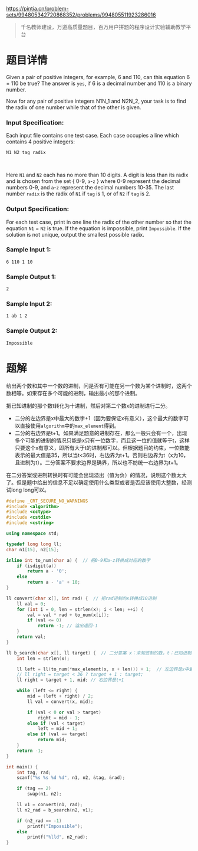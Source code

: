 https://pintia.cn/problem-sets/994805342720868352/problems/994805511923286016

> 千名教师建设，万道高质量题目，百万用户拼题的程序设计实验辅助教学平台

# 题目详情
Given a pair of positive integers, for example, 6 and 110, can this equation 6 = 110 be true? The answer is `yes`, if 6 is a decimal number and 110 is a binary number.

Now for any pair of positive integers N1N\_1 and N2N\_2, your task is to find the radix of one number while that of the other is given.

### Input Specification:

Each input file contains one test case. Each case occupies a line which contains 4 positive integers:


    N1 N2 tag radix


​    

Here `N1` and `N2` each has no more than 10 digits. A digit is less than its radix and is chosen from the set { 0-9, `a`\-`z` } where 0-9 represent the decimal numbers 0-9, and `a`\-`z` represent the decimal numbers 10-35. The last number `radix` is the radix of `N1` if `tag` is 1, or of `N2` if `tag` is 2.

### Output Specification:

For each test case, print in one line the radix of the other number so that the equation `N1` = `N2` is true. If the equation is impossible, print `Impossible`. If the solution is not unique, output the smallest possible radix.

### Sample Input 1:

    6 110 1 10


### Sample Output 1:

    2


### Sample Input 2:

    1 ab 1 2


### Sample Output 2:

    Impossible

# 题解

给出两个数和其中一个数的进制，问是否有可能在另一个数为某个进制时，这两个数相等。如果存在多个可能的进制，输出最小的那个进制。



把已知进制的那个数t转化为十进制，然后对第二个数x的进制进行二分。



- 二分的左边界是x中最大的数字+1（因为要保证x有意义），这个最大的数字可以直接使用`algorithm`中的`max_element`得到。
- 二分的右边界是t+1。如果满足题意的进制存在，那么一般只会有一个，出现多个可能的进制的情况只能是x只有一位数字，而且这一位的值就等于t，这样只要这个x有意义，即所有大于t的进制都可以。但根据题目的约束，一位数能表示的最大值是35，所以当t<36时，右边界为t+1。否则右边界为t（x为10，且进制为t）。二分答案不要求边界是确界，所以也不妨统一右边界为t+1。



在二分答案或进制转换时有可能会出现溢出（值为负）的情况，说明这个数太大了。但是题中给出的信息不足以确定使用什么类型或者是否应该使用大整数，经测试long long可以。

```cpp
#define _CRT_SECURE_NO_WARNINGS
#include <algorithm>
#include <cctype>
#include <cstdio>
#include <cstring>

using namespace std;

typedef long long ll;
char n1[15], n2[15];

inline int to_num(char a) {  // 把0-9和a-z转换成对应的数字
    if (isdigit(a))
        return a - '0';
    else
        return a - 'a' + 10;
}

ll convert(char x[], int rad) {  // 把rad进制的x转换成10进制
    ll val = 0;
    for (int i = 0, len = strlen(x); i < len; ++i) {
        val = val * rad + to_num(x[i]);
        if (val <= 0)
            return -1; // 溢出返回-1
    }
    return val;
}

ll b_search(char x[], ll target) {  // 二分答案 x：未知进制的数，t：已知进制数的十进制值
    int len = strlen(x);

    ll left = ll(to_num(*max_element(x, x + len))) + 1;  // 左边界是x中最大数字+1
    // ll right = target < 36 ? target + 1 : target;
    ll right = target + 1, mid; // 右边界是t+1

    while (left <= right) {
        mid = (left + right) / 2;
        ll val = convert(x, mid);

        if (val < 0 or val > target)
            right = mid - 1;
        else if (val < target)
            left = mid + 1;
        else if (val == target)
            return mid;
    }
    return -1;
}

int main() {
    int tag, rad;
    scanf("%s %s %d %d", n1, n2, &tag, &rad);

    if (tag == 2)
        swap(n1, n2);

    ll v1 = convert(n1, rad);
    ll n2_rad = b_search(n2, v1);

    if (n2_rad == -1)
        printf("Impossible");
    else
        printf("%lld", n2_rad);
}
```

